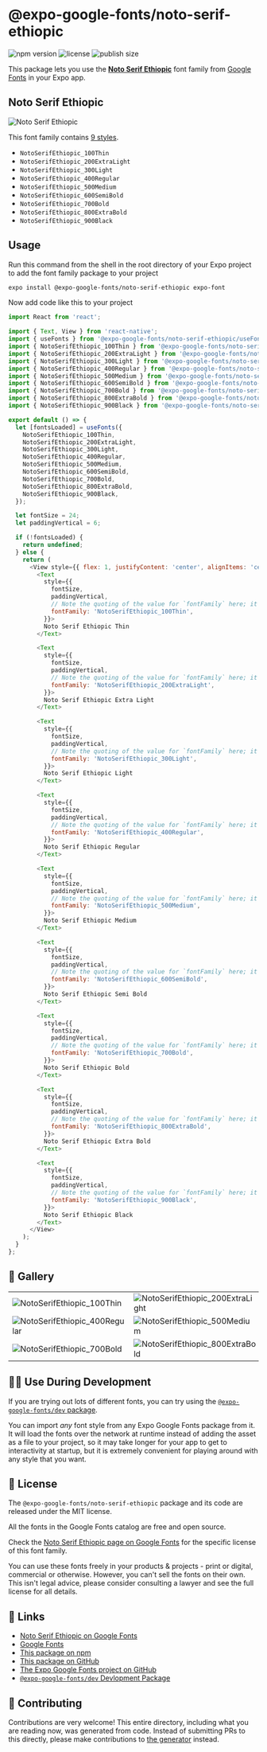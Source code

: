 # @expo-google-fonts/noto-serif-ethiopic

![npm version](https://flat.badgen.net/npm/v/@expo-google-fonts/noto-serif-ethiopic)
![license](https://flat.badgen.net/github/license/expo/google-fonts)
![publish size](https://flat.badgen.net/packagephobia/install/@expo-google-fonts/noto-serif-ethiopic)

This package lets you use the [**Noto Serif Ethiopic**](https://fonts.google.com/specimen/Noto+Serif+Ethiopic) font family from [Google Fonts](https://fonts.google.com/) in your Expo app.

## Noto Serif Ethiopic

![Noto Serif Ethiopic](./font-family.png)

This font family contains [9 styles](#-gallery).

- `NotoSerifEthiopic_100Thin`
- `NotoSerifEthiopic_200ExtraLight`
- `NotoSerifEthiopic_300Light`
- `NotoSerifEthiopic_400Regular`
- `NotoSerifEthiopic_500Medium`
- `NotoSerifEthiopic_600SemiBold`
- `NotoSerifEthiopic_700Bold`
- `NotoSerifEthiopic_800ExtraBold`
- `NotoSerifEthiopic_900Black`

## Usage

Run this command from the shell in the root directory of your Expo project to add the font family package to your project
```sh
expo install @expo-google-fonts/noto-serif-ethiopic expo-font
```

Now add code like this to your project
```js
import React from 'react';

import { Text, View } from 'react-native';
import { useFonts } from '@expo-google-fonts/noto-serif-ethiopic/useFonts';
import { NotoSerifEthiopic_100Thin } from '@expo-google-fonts/noto-serif-ethiopic/100Thin';
import { NotoSerifEthiopic_200ExtraLight } from '@expo-google-fonts/noto-serif-ethiopic/200ExtraLight';
import { NotoSerifEthiopic_300Light } from '@expo-google-fonts/noto-serif-ethiopic/300Light';
import { NotoSerifEthiopic_400Regular } from '@expo-google-fonts/noto-serif-ethiopic/400Regular';
import { NotoSerifEthiopic_500Medium } from '@expo-google-fonts/noto-serif-ethiopic/500Medium';
import { NotoSerifEthiopic_600SemiBold } from '@expo-google-fonts/noto-serif-ethiopic/600SemiBold';
import { NotoSerifEthiopic_700Bold } from '@expo-google-fonts/noto-serif-ethiopic/700Bold';
import { NotoSerifEthiopic_800ExtraBold } from '@expo-google-fonts/noto-serif-ethiopic/800ExtraBold';
import { NotoSerifEthiopic_900Black } from '@expo-google-fonts/noto-serif-ethiopic/900Black';

export default () => {
  let [fontsLoaded] = useFonts({
    NotoSerifEthiopic_100Thin,
    NotoSerifEthiopic_200ExtraLight,
    NotoSerifEthiopic_300Light,
    NotoSerifEthiopic_400Regular,
    NotoSerifEthiopic_500Medium,
    NotoSerifEthiopic_600SemiBold,
    NotoSerifEthiopic_700Bold,
    NotoSerifEthiopic_800ExtraBold,
    NotoSerifEthiopic_900Black,
  });

  let fontSize = 24;
  let paddingVertical = 6;

  if (!fontsLoaded) {
    return undefined;
  } else {
    return (
      <View style={{ flex: 1, justifyContent: 'center', alignItems: 'center' }}>
        <Text
          style={{
            fontSize,
            paddingVertical,
            // Note the quoting of the value for `fontFamily` here; it expects a string!
            fontFamily: 'NotoSerifEthiopic_100Thin',
          }}>
          Noto Serif Ethiopic Thin
        </Text>

        <Text
          style={{
            fontSize,
            paddingVertical,
            // Note the quoting of the value for `fontFamily` here; it expects a string!
            fontFamily: 'NotoSerifEthiopic_200ExtraLight',
          }}>
          Noto Serif Ethiopic Extra Light
        </Text>

        <Text
          style={{
            fontSize,
            paddingVertical,
            // Note the quoting of the value for `fontFamily` here; it expects a string!
            fontFamily: 'NotoSerifEthiopic_300Light',
          }}>
          Noto Serif Ethiopic Light
        </Text>

        <Text
          style={{
            fontSize,
            paddingVertical,
            // Note the quoting of the value for `fontFamily` here; it expects a string!
            fontFamily: 'NotoSerifEthiopic_400Regular',
          }}>
          Noto Serif Ethiopic Regular
        </Text>

        <Text
          style={{
            fontSize,
            paddingVertical,
            // Note the quoting of the value for `fontFamily` here; it expects a string!
            fontFamily: 'NotoSerifEthiopic_500Medium',
          }}>
          Noto Serif Ethiopic Medium
        </Text>

        <Text
          style={{
            fontSize,
            paddingVertical,
            // Note the quoting of the value for `fontFamily` here; it expects a string!
            fontFamily: 'NotoSerifEthiopic_600SemiBold',
          }}>
          Noto Serif Ethiopic Semi Bold
        </Text>

        <Text
          style={{
            fontSize,
            paddingVertical,
            // Note the quoting of the value for `fontFamily` here; it expects a string!
            fontFamily: 'NotoSerifEthiopic_700Bold',
          }}>
          Noto Serif Ethiopic Bold
        </Text>

        <Text
          style={{
            fontSize,
            paddingVertical,
            // Note the quoting of the value for `fontFamily` here; it expects a string!
            fontFamily: 'NotoSerifEthiopic_800ExtraBold',
          }}>
          Noto Serif Ethiopic Extra Bold
        </Text>

        <Text
          style={{
            fontSize,
            paddingVertical,
            // Note the quoting of the value for `fontFamily` here; it expects a string!
            fontFamily: 'NotoSerifEthiopic_900Black',
          }}>
          Noto Serif Ethiopic Black
        </Text>
      </View>
    );
  }
};

```

## 🔡 Gallery


||||
|-|-|-|
|![NotoSerifEthiopic_100Thin](./NotoSerifEthiopic_100Thin.ttf.png)|![NotoSerifEthiopic_200ExtraLight](./NotoSerifEthiopic_200ExtraLight.ttf.png)|![NotoSerifEthiopic_300Light](./NotoSerifEthiopic_300Light.ttf.png)||
|![NotoSerifEthiopic_400Regular](./NotoSerifEthiopic_400Regular.ttf.png)|![NotoSerifEthiopic_500Medium](./NotoSerifEthiopic_500Medium.ttf.png)|![NotoSerifEthiopic_600SemiBold](./NotoSerifEthiopic_600SemiBold.ttf.png)||
|![NotoSerifEthiopic_700Bold](./NotoSerifEthiopic_700Bold.ttf.png)|![NotoSerifEthiopic_800ExtraBold](./NotoSerifEthiopic_800ExtraBold.ttf.png)|![NotoSerifEthiopic_900Black](./NotoSerifEthiopic_900Black.ttf.png)||


## 👩‍💻 Use During Development

If you are trying out lots of different fonts, you can try using the [`@expo-google-fonts/dev` package](https://github.com/expo/google-fonts/tree/master/font-packages/dev#readme).

You can import *any* font style from any Expo Google Fonts package from it. It will load the fonts
over the network at runtime instead of adding the asset as a file to your project, so it may take longer
for your app to get to interactivity at startup, but it is extremely convenient
for playing around with any style that you want.

## 📖 License

The `@expo-google-fonts/noto-serif-ethiopic` package and its code are released under the MIT license.

All the fonts in the Google Fonts catalog are free and open source.

Check the [Noto Serif Ethiopic page on Google Fonts](https://fonts.google.com/specimen/Noto+Serif+Ethiopic) for the specific license of this font family.

You can use these fonts freely in your products & projects - print or digital, commercial or otherwise. However, you can't sell the fonts on their own. This isn't legal advice, please consider consulting a lawyer and see the full license for all details.

## 🔗 Links

- [Noto Serif Ethiopic on Google Fonts](https://fonts.google.com/specimen/Noto+Serif+Ethiopic)
- [Google Fonts](https://fonts.google.com/)
- [This package on npm](https://www.npmjs.com/package/@expo-google-fonts/noto-serif-ethiopic)
- [This package on GitHub](https://github.com/expo/google-fonts/tree/master/font-packages/noto-serif-ethiopic)
- [The Expo Google Fonts project on GitHub](https://github.com/expo/google-fonts)
- [`@expo-google-fonts/dev` Devlopment Package](https://github.com/expo/google-fonts/tree/master/font-packages/dev)

## 🤝 Contributing

Contributions are very welcome! This entire directory, including what you are reading now, was generated from code. Instead of submitting PRs to this directly, please make contributions to [the generator](https://github.com/expo/google-fonts/tree/master/packages/generator) instead.
